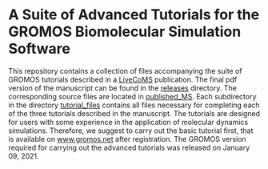 # A Suite of Advanced Tutorials for the GROMOS Biomolecular Simulation Software

This repository contains a collection of files accompanying the suite of GROMOS tutorials 
described in a [LiveCoMS](https://www.livecomsjournal.org/article/18552-a-suite-of-advanced-tutorials-for-the-gromos-biomolecular-simulation-software-article-v1-0) 
publication. The final pdf version of the manuscript can be found in the 
[releases](https://github.com/hansenniels/gromos_tutorial_livecoms/tree/master/releases) 
directory. The corresponding source files are located in 
[published\_MS](https://github.com/hansenniels/gromos_tutorial_livecoms/tree/master/review_process/published_MS).
Each subdirectory in the directory 
[tutorial\_files](https://github.com/hansenniels/gromos_tutorial_livecoms/tree/master/tutorial_files) 
contains all files necessary 
for completing each of the three tutorials described in the manuscript. 
The tutorials are designed for users with some experience 
in the application of molecular dynamics simulations. Therefore, we suggest to 
carry out the basic tutorial first, that is available on www.gromos.net after registration.
The GROMOS version required for carrying out the advanced tutorials was released on January 09, 2021.





